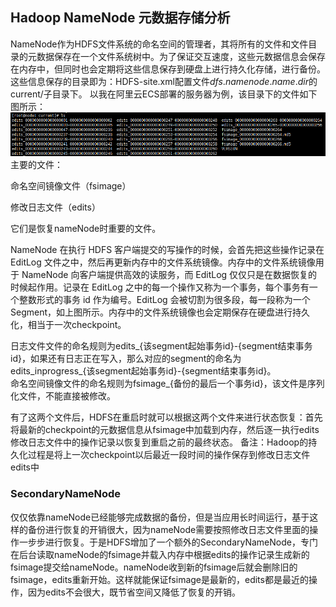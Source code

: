 ## Hadoop NameNode 元数据存储分析

NameNode作为HDFS文件系统的命名空间的管理者，其将所有的文件和文件目录的元数据保存在一个文件系统树中。为了保证交互速度，这些元数据信息会保存在内存中，但同时也会定期将这些信息保存到硬盘上进行持久化存储，进行备份。这些信息保存的目录即为：HDFS-site.xml配置文件$dfs.namenode.name.dir$的current/子目录下。
以我在阿里云ECS部署的服务器为例，该目录下的文件如下图所示：
![current](https://github.com/liumihust/gitTset/blob/master/current.PNG)
主要的文件：   

命名空间镜像文件（fsimage）   

修改日志文件（edits）   

它们是恢复nameNode时重要的文件。   

NameNode 在执行 HDFS 客户端提交的写操作的时候，会首先把这些操作记录在 EditLog 文件之中，然后再更新内存中的文件系统镜像。内存中的文件系统镜像用于 NameNode 向客户端提供高效的读服务，而 EditLog 仅仅只是在数据恢复的时候起作用。记录在 EditLog 之中的每一个操作又称为一个事务，每个事务有一个整数形式的事务 id 作为编号。EditLog 会被切割为很多段，每一段称为一个 Segment，如上图所示。内存中的文件系统镜像也会定期保存在硬盘进行持久化，相当于一次checkpoint。   

日志文件文件的命名规则为edits_{该segment起始事务id}-{segment结束事务id}，如果还有日志正在写入，那么对应的segment的命名为edits_inprogress_{该segment起始事务id}-{segment结束事务id}。   
命名空间镜像文件的命名规则为fsimage_{备份的最后一个事务id}，该文件是序列化文件，不能直接被修改。   

有了这两个文件后，HDFS在重启时就可以根据这两个文件来进行状态恢复：首先将最新的checkpoint的元数据信息从fsimage中加载到内存，然后逐一执行edits修改日志文件中的操作记录以恢复到重启之前的最终状态。
备注：Hadoop的持久化过程是将上一次checkpoint以后最近一段时间的操作保存到修改日志文件edits中   

### SecondaryNameNode
仅仅依靠nameNode已经能够完成数据的备份，但是当应用长时间运行，基于这样的备份进行恢复的开销很大，因为nameNode需要按照修改日志文件里面的操作一步步进行恢复。于是HDFS增加了一个额外的SecondaryNameNode，专门在后台读取nameNode的fsimage并载入内存中根据edits的操作记录生成新的fsimage提交给nameNode。nameNode收到新的fsimage后就会删除旧的fsimage，edits重新开始。这样就能保证fsimage是最新的，edits都是最近的操作，因为edits不会很大，既节省空间又降低了恢复的开销。
